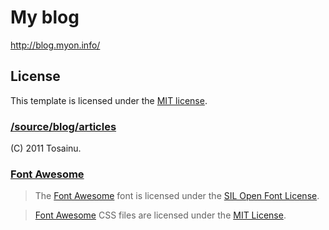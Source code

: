 # My blog

<http://blog.myon.info/>

## License

This template is licensed under the [MIT license](LICENSE).

### [/source/blog/articles](source/blog/articles)
(C) 2011 Tosainu.

### [Font Awesome](https://github.com/FortAwesome/Font-Awesome)
> The [Font Awesome](http://fortawesome.github.com/Font-Awesome) font is licensed under the [SIL Open Font License](http://scripts.sil.org/OFL).

> [Font Awesome](http://fortawesome.github.com/Font-Awesome) CSS files are licensed under the [MIT License](http://opensource.org/licenses/mit-license.html).
